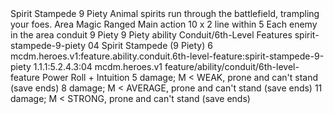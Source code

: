 <ability>
  <name>Spirit Stampede</name>
  <cost>9 Piety</cost>
  <flavor>Animal spirits run through the battlefield, trampling your foes.</flavor>
  <keywords>
    <keyword>Area</keyword>
    <keyword>Magic</keyword>
    <keyword>Ranged</keyword>
  </keywords>
  <type>Main action</type>
  <distance>10 x 2 line within 5</distance>
  <target>Each enemy in the area</target>
  <metadata>
    <class>conduit</class>
    <cost>9 Piety</cost>
    <cost_amount>9</cost_amount>
    <cost_resource>Piety</cost_resource>
    <feature_type>ability</feature_type>
    <file_dpath>Conduit/6th-Level Features</file_dpath>
    <item_id>spirit-stampede-9-piety</item_id>
    <item_index>04</item_index>
    <item_name>Spirit Stampede (9 Piety)</item_name>
    <level>6</level>
    <scc>mcdm.heroes.v1:feature.ability.conduit.6th-level-feature:spirit-stampede-9-piety</scc>
    <scdc>1.1.1:5.2.4.3:04</scdc>
    <source>mcdm.heroes.v1</source>
    <type>feature/ability/conduit/6th-level-feature</type>
  </metadata>
  <effects>
    <effect type="roll">
      <roll>Power Roll + Intuition</roll>
      <t1>5 damage; M &lt; WEAK, prone and can&apos;t stand (save ends)</t1>
      <t2>8 damage; M &lt; AVERAGE, prone and can&apos;t stand (save ends)</t2>
      <t3>11 damage; M &lt; STRONG, prone and can&apos;t stand (save ends)</t3>
    </effect>
  </effects>
</ability>
